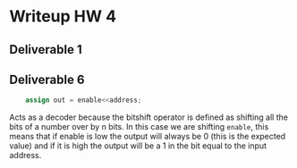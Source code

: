 # Writeup HW 4
## Deliverable 1

## Deliverable 6
```verilog
    assign out = enable<<address; 
```
Acts as a decoder because the bitshift operator is defined as shifting all the bits of a number over by n bits. In this case we are shifting `enable`, this means that if enable is low the output will always be 0 (this is the expected value) and if it is high the output will be a 1 in the bit equal to the input address. 
